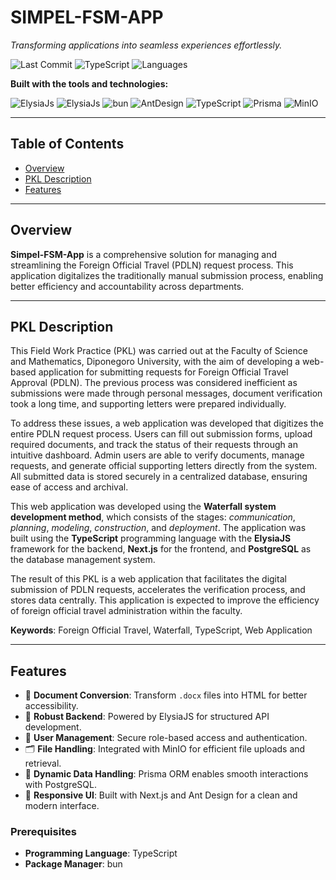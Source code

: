 # SIMPEL-FSM-APP

_Transforming applications into seamless experiences effortlessly._

![Last Commit](https://img.shields.io/github/last-commit/muthiazs/simpel-fsm-app)
![TypeScript](https://img.shields.io/badge/typescript-98.41%25-blue)
![Languages](https://img.shields.io/badge/languages-3-informational)

**Built with the tools and technologies:**

![ElysiaJs](https://img.shields.io/badge/-Elysiajs-purple)
![ElysiaJs](https://img.shields.io/badge/-NextJs-black)
![bun](https://img.shields.io/badge/-bun-white)
![AntDesign](https://img.shields.io/badge/-AntDesign-pink)
![TypeScript](https://img.shields.io/badge/-TypeScript-blue)
![Prisma](https://img.shields.io/badge/-Prisma-green)
![MinIO](https://img.shields.io/badge/-MinIO-red)

---

## Table of Contents

- [Overview](#overview)
- [PKL Description](#pkl-description)
- [Features](#features)
---

## Overview

**Simpel-FSM-App** is a comprehensive solution for managing and streamlining the Foreign Official Travel (PDLN) request process. This application digitalizes the traditionally manual submission process, enabling better efficiency and accountability across departments.

---

## PKL Description

This Field Work Practice (PKL) was carried out at the Faculty of Science and Mathematics, Diponegoro University, with the aim of developing a web-based application for submitting requests for Foreign Official Travel Approval (PDLN). The previous process was considered inefficient as submissions were made through personal messages, document verification took a long time, and supporting letters were prepared individually.

To address these issues, a web application was developed that digitizes the entire PDLN request process. Users can fill out submission forms, upload required documents, and track the status of their requests through an intuitive dashboard. Admin users are able to verify documents, manage requests, and generate official supporting letters directly from the system. All submitted data is stored securely in a centralized database, ensuring ease of access and archival.

This web application was developed using the **Waterfall system development method**, which consists of the stages: *communication*, *planning*, *modeling*, *construction*, and *deployment*. The application was built using the **TypeScript** programming language with the **ElysiaJS** framework for the backend, **Next.js** for the frontend, and **PostgreSQL** as the database management system.

The result of this PKL is a web application that facilitates the digital submission of PDLN requests, accelerates the verification process, and stores data centrally. This application is expected to improve the efficiency of foreign official travel administration within the faculty.

**Keywords**: Foreign Official Travel, Waterfall, TypeScript, Web Application

---

## Features

- 📄 **Document Conversion**: Transform `.docx` files into HTML for better accessibility.
- 🧱 **Robust Backend**: Powered by ElysiaJS for structured API development.
- 🔐 **User Management**: Secure role-based access and authentication.
- 🗂 **File Handling**: Integrated with MinIO for efficient file uploads and retrieval.
- 🔄 **Dynamic Data Handling**: Prisma ORM enables smooth interactions with PostgreSQL.
- 🎨 **Responsive UI**: Built with Next.js and Ant Design for a clean and modern interface.

### Prerequisites

- **Programming Language**: TypeScript  
- **Package Manager**: bun
